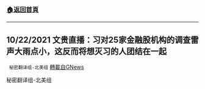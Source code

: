###  [:house:返回首頁](https://github.com/ourhimalayas/txt)
---


## 10/22/2021 文贵直播：习对25家金融股机构的调查雷声大雨点小，这反而将想灭习的人团结在一起
` 秘密翻译组-北美组` [轉載自GNews](https://gnews.org/zh-hans/1613641/)

秘密翻译组-北美组
